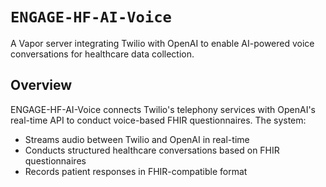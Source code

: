 # ``ENGAGE-HF-AI-Voice``

<!--

This source file is part of the ENGAGE-HF-AI-Voice open source project

SPDX-FileCopyrightText: 2022 Stanford University and the project authors (see CONTRIBUTORS.md)

SPDX-License-Identifier: MIT
       
-->

A Vapor server integrating Twilio with OpenAI to enable AI-powered voice conversations for healthcare data collection.

## Overview

ENGAGE-HF-AI-Voice connects Twilio's telephony services with OpenAI's real-time API to conduct voice-based FHIR questionnaires. The system:

- Streams audio between Twilio and OpenAI in real-time
- Conducts structured healthcare conversations based on FHIR questionnaires
- Records patient responses in FHIR-compatible format
